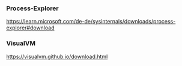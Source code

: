 ### Process-Explorer
https://learn.microsoft.com/de-de/sysinternals/downloads/process-explorer#download


### VisualVM
https://visualvm.github.io/download.html

